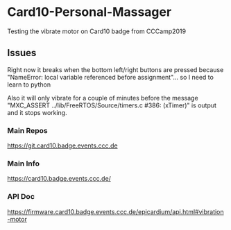 # Card10-Personal-Massager
Testing the vibrate motor on Card10 badge from CCCamp2019


## Issues

Right now it breaks when the bottom left/right buttons are pressed because "NameError: local variable referenced before assignment"... so I need to learn to python

Also it will only vibrate for a couple of minutes before the message "MXC_ASSERT ../lib/FreeRTOS/Source/timers.c #386: (xTimer)" is output and it stops working.

### Main Repos
https://git.card10.badge.events.ccc.de

### Main Info
https://card10.badge.events.ccc.de/

### API Doc
https://firmware.card10.badge.events.ccc.de/epicardium/api.html#vibration-motor

